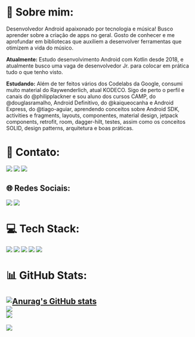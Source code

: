 # 💫 Sobre mim:

 Desenvolvedor Android apaixonado por tecnologia e música! Busco aprender sobre a criação de apps no geral. Gosto de conhecer e me aprofundar em bibliotecas que auxiliem a desenvolver ferramentas que otimizem a vida do músico.

**Atualmente:** Estudo desenvolvimento Android com Kotlin desde 2018, e atualmente busco uma vaga de desenvolvedor Jr. para colocar em prática tudo o que tenho visto.

**Estudando:** Além de ter feitos vários dos Codelabs da Google, consumi muito material do Raywenderlich, atual KODECO. Sigo de perto o perfil e canais do @philipplackner e sou aluno dos cursos CAMP, do @douglasramalho, Android Definitivo, do @kaiqueocanha e Android Express, do @tiago-aguiar, aprendendo conceitos sobre Android SDK, activities e fragments, layouts, componentes, material design, jetpack components, retrofit, room, dagger-hilt, testes, assim como os conceitos SOLID, design patterns, arquitetura e boas práticas.  


# 📧 Contato:

<a href="mailto:jhonybguerra_gmail.com"><img src="https://img.shields.io/badge/Gmail-D14836?style=for-the-badge&logo=gmail&logoColor=white"/><a/>
<a href="https://www.linkedin.com/in/jhonybguerra"><img src="https://img.shields.io/badge/LinkedIn-0077B5?style=for-the-badge&logo=linkedin&logoColor=white"/><a/>
<a href="https://wa.me/+5511986726064"><img src="https://img.shields.io/badge/WhatsApp-25D366?style=for-the-badge&logo=whatsapp&logoColor=white"/><a/>

## 🌐 Redes Sociais:
<a href="https://www.instagram.com/johnny_bguerra/"><img src="https://img.shields.io/badge/Instagram-E4405F?style=for-the-badge&logo=instagram&logoColor=white"/><a/>
<a href="https://twitter.com/JohnnyBGuerra"><img src="https://img.shields.io/badge/Twitter-1DA1F2?style=for-the-badge&logo=twitter&logoColor=white"/><a/>

# 💻 Tech Stack:

<img src="https://img.shields.io/badge/Android-3DDC84?style=for-the-badge&logo=android&logoColor=white"/> <img src="https://img.shields.io/badge/Kotlin-0095D5?&style=for-the-badge&logo=kotlin&logoColor=white"/>
<img src="https://img.shields.io/badge/Android_Studio-3DDC84?style=for-the-badge&logo=android-studio&logoColor=white"/>
<img src="https://img.shields.io/badge/GitHub-100000?style=for-the-badge&logo=github&logoColor=white"/>
<img src="https://img.shields.io/badge/Google_Play-414141?style=for-the-badge&logo=google-play&logoColor=white"/>


# 📊 GitHub Stats:
[![Anurag's GitHub stats](https://github-readme-stats.vercel.app/api?username=jhonybguerra)](https://github.com/anuraghazra/github-readme-stats)<br/>
![](https://github-readme-streak-stats.herokuapp.com/?user=jhonybguerra&theme=default&hide_border=false)<br/>
![](https://github-readme-stats.vercel.app/api/top-langs/?username=jhonybguerra&theme=default&hide_border=false&include_all_commits=true&count_private=true&layout=compact)
---
[![](https://visitcount.itsvg.in/api?id=jhonybguerra&icon=0&color=0)](https://visitcount.itsvg.in)
